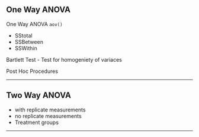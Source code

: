 
## One Way ANOVA

One Way ANOVA `aov()`

 - SStotal
 - SSBetween
 - SSWithin

Bartlett Test - Test for homogeniety of variaces


Post Hoc Procedures

<hr>

## Two Way ANOVA

 - with replicate measurements
 - no replicate measurements
 - Treatment groups
 
 <hr>

